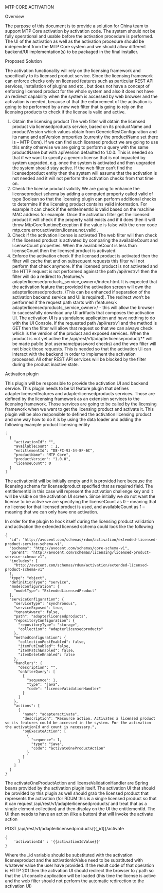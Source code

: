 MTP CORE ACTIVATION

Overview

The purpose of this document is to provide a solution for China team to support MTP Core activation by activation code. The system should not be fully operational and usable before the activation procedure is performed. The UI of the activation as well as the activation procedure should be independent from the MTP Core system and we should allow different backend/UI implementation(s) to be packaged in the final installer.

Proposed Solution

The activation functionality will rely on the licensing framework and specifically to its licensed product service. Since the licensing framework can enforce checks only on licensed features such as particular REST API services, installation of plugins and etc., but does not have a concept of enforcing licensed product for the whole system and also it does not have an redirect capability when the system is accessed by web browser and the activation is needed, because of that the enforcement of the activation is going to be performed by a new web filter that is going to rely on the licensing products to check if the license is valid and active.
1.	Obtain the licensing product
The web filter will obtain the licensed product via licensedproducts service, based on its productName and productVersion which values obtain from GenericRestConfiguration and its name and apiVersion properties (currently the productName set there is – MTP Core). If we can find such licensed product we are going to use this entity otherwise we are going to perform a query with the same productName but with apiVersion defaulted to 1.0.0. This is needed so that if we want to specify a generic license that is not impacted by system upgraded, e.g. once the system is activated and then upgraded the system should stay active. If the web filter can’t find the licensedproduct entity then the system will assume that the activation is not needed and it will not perform the activation checks from that time on.
2.	Check the license product validity
We are going to enhance the licenseproduct schema by adding a computed property called valid of type Boolean so that the licensing plugin can perform additional checks to determine if the licensing product contains valid information. For example it can check if the entitelmentId is valid based on the machine MAC address for example. Once the activation filter get the licensed product it will check if the property valid exists and if it does then it will throw MtpCoreRuntimeException if the value is false with the error code mtp.core.error.activation.license.not.valid . 
3.	Check if the activation license is activated
The web filter will then check if the licensed product is activated by comparing the availableCount and licenseCount properties. When the availableCount is less than licenseCount then the licensed product is activated.
4.	Enforce the activation check
If the licensed product is activated then the filter will cache that and on subsequent requests this filter will not perform that check anymore. If the licensed product is not activated and the HTTP request is not performed against the path /api/rest/v1 then the filter will do a redirect to /features/< adapterlicensedproducts_service_owner>/index.html. It is expected that the activation feature that provided the activation screen will own the adapterlicensedproducts. (This can be enhanced if separation of the activation backend service and UI is required). The redirect won’t be performed if the request path starts with /features/< adapterlicensedproducts_service_owner>/ - this will allow the browser to successfully download any UI artifacts that composes the activation UI. The activation UI is a standalone application and have nothing to do with the UI Console. If the requested path /api/rest/v1 and the method is GET then the filter will allow that request so that we can always check which is the version of the product and exposed services. When the product is not yet active the /api/rest/v1/adapterlicenseproduct/** will be made public (not username/password checks) and the web filter will not block those requests. This is needed so that the activation UI can interact with the backend in order to implement the activation processed. All other REST API services will be blocked by the filter during the product inactive state.

Activation plugin

This plugin will be responsible to provide the activation UI and backend service. This plugin needs to be UI feature plugin that defines adapterlicensedfeatures and adapterlicensedproducts  services. Those are defined by the licensing framework as an extension services to the licensing framework. Those services are going to be called by the licensing framework when we want to get the licensing product and activate it. This plugin will be also responsible to defined the activation licensing product and one way how to do it is by using the data loader and adding the following example product licensing entity
```
[
  {
    "activationId": "",
    "availableCount" : 1,
    "entitlementId": "D8-FC-93-54-8F-6C",
    "productName": "MTP Core",
    "productVersion": "1.0.0",
    "licenseCount": 0
  }
]
```
The activationId will be initially empty and it is provided here because the licensing schema for licensedproduct specified that as required field. The entitlementId in this case will represent the activation challenge key and it will be visible on the activation UI screen. Since initially we do not want the license to be active we are specifying the licenseCount as 0 – meaning that no license for that licensed product is used, and availableCount as 1 – meaning that we can only have one activation. 

In order for the plugin to hook itself during the licensing product validation and activation the extended licensed schema could look like the following
```
{
  "id": "http://avocent.com/schemas/rdum/activation/extended-licensed-product-service-schema-v1",
  "$schema": "http://avocent.com/schemas/core-schema-v1",
  "parent": "http://avocent.com/schemas/licensing/licensed-product-service-schema-v1",
  "includes": [
    "http://avocent.com/schemas/rdum/activation/extended-licensed-product-schema-v1"
  ],
  "type": "object",
  "definitionType": "service",
  "modelConfiguration": {
    "modelType": "ExtendedLicensedProduct"
  },
  "serviceConfiguration": {
    "serviceType": "synchronous",
    "serviceExposed": true,
    "tenantAware": false,
    "path": "adapterlicensedproducts",
    "repositoryConfiguration": {
      "repositoryType": "storage",
      "collection": "adapterlicensedproducts"
    },
    "methodConfiguration": {
      "collectionPostEnabled": false,
      "itemPutEnabled": false,
      "itemPatchEnabled": false,
      "itemDeleteEnabled": false
    },
    "handlers": {
      "description": "",
      "onAfterQuery": [
        {
          "sequence": 1,
          "type": "java",
          "code": "licenseValidationHandler"
        }
      ]
    },
    "actions": [
      {
        "name": "adapteractivate",
        "description": "Resource action. Activates a licensed product so its features could be accessed in the system. For the activation the activationId and count is necessary.",
        "onExecuteAction": [
          {
            "sequence": 1,
            "type": "java",
            "code": "activateOneProductAction"
          }
        ]
      }
    ]
  }
}
```
The activateOneProductAction and licenseValidationHandler  are Spring beans provided by the activation plugin itself. The activation UI that should be provided by this plugin as well should grab the licensed product that represents the activation (for RDUM this is a single licensed product so that it can request /api/rest/v1/adapterlicensedproducts/ and treat that as a single element collection) and then display on the UI the entitlementId. The UI then needs to have an action (like a button) that will invoke the activate action 

POST /api/rest/v1/adapterlicensedproducts/{{_id}}/activate
```
{
	'activationId' : '{{activationIdValue}}'
} 
```
Where the _id variable should be substituted with the activation licenseproduct and the activationIdValue need to be substituted with whatever value the user have provided. If the result code of that operation is HTTP 201 then the activation UI should redirect the browser to / path so that the UI console application will be loaded (this time the license is active and the web filter should not perform the automatic redirection to the activation UI)
